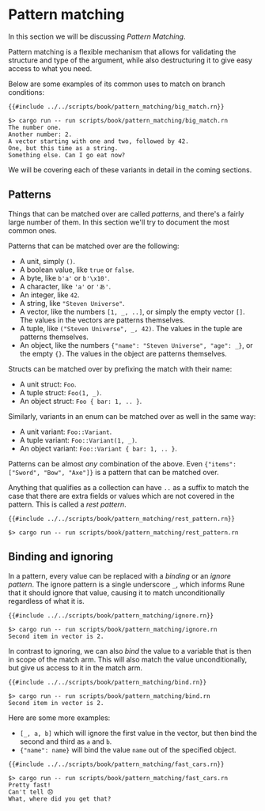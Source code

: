 # Pattern matching

In this section we will be discussing *Pattern Matching*.

Pattern matching is a flexible mechanism that allows for validating the
structure and type of the argument, while also destructuring it to give easy
access to what you need.

Below are some examples of its common uses to match on branch conditions:

```rune
{{#include ../../scripts/book/pattern_matching/big_match.rn}}
```

```text
$> cargo run -- run scripts/book/pattern_matching/big_match.rn
The number one.
Another number: 2.
A vector starting with one and two, followed by 42.
One, but this time as a string.
Something else. Can I go eat now?
```

We will be covering each of these variants in detail in the coming sections.

## Patterns

Things that can be matched over are called *patterns*, and there's a fairly
large number of them. In this section we'll try to document the most common
ones.

Patterns that can be matched over are the following:

* A unit, simply `()`.
* A boolean value, like `true` or `false`.
* A byte, like `b'a'` or `b'\x10'`.
* A character, like `'a'` or `'あ'`.
* An integer, like `42`.
* A string, like `"Steven Universe"`.
* A vector, like the numbers `[1, _, ..]`, or simply the empty vector `[]`. The
  values in the vectors are patterns themselves.
* A tuple, like `("Steven Universe", _, 42)`. The values in the tuple are
  patterns themselves.
* An object, like the numbers `{"name": "Steven Universe", "age": _}`, or the
  empty `{}`. The values in the object are patterns themselves.

Structs can be matched over by prefixing the match with their name:
* A unit struct: `Foo`.
* A tuple struct: `Foo(1, _)`.
* An object struct: `Foo { bar: 1, .. }`.

Similarly, variants in an enum can be matched over as well in the same way:
* A unit variant: `Foo::Variant`.
* A tuple variant: `Foo::Variant(1, _)`.
* An object variant: `Foo::Variant { bar: 1, .. }`.

Patterns can be almost *any* combination of the above. Even `{"items": ["Sword",
"Bow", "Axe"]}` is a pattern that can be matched over.

Anything that qualifies as a collection can have `..` as a suffix to match the
case that there are extra fields or values which are not covered in the pattern.
This is called a *rest pattern*.

```rune
{{#include ../../scripts/book/pattern_matching/rest_pattern.rn}}
```

```text
$> cargo run -- run scripts/book/pattern_matching/rest_pattern.rn
```

## Binding and ignoring

In a pattern, every value can be replaced with a *binding* or an *ignore
pattern*. The ignore pattern is a single underscore `_`, which informs Rune that
it should ignore that value, causing it to match unconditionally regardless of
what it is.

```rune
{{#include ../../scripts/book/pattern_matching/ignore.rn}}
```

```text
$> cargo run -- run scripts/book/pattern_matching/ignore.rn
Second item in vector is 2.
```

In contrast to ignoring, we can also *bind* the value to a variable that is then
in scope of the match arm. This will also match the value unconditionally, but
give us access to it in the match arm.

```rune
{{#include ../../scripts/book/pattern_matching/bind.rn}}
```

```text
$> cargo run -- run scripts/book/pattern_matching/bind.rn
Second item in vector is 2.
```

Here are some more examples:

* `[_, a, b]` which will ignore the first value in the vector, but then bind the
  second and third as `a` and `b`.
* `{"name": name}` will bind the value `name` out of the specified object.

```rune
{{#include ../../scripts/book/pattern_matching/fast_cars.rn}}
```

```text
$> cargo run -- run scripts/book/pattern_matching/fast_cars.rn
Pretty fast!
Can't tell 😞
What, where did you get that?
```
